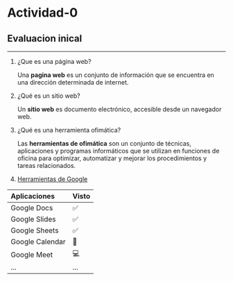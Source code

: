 # Actividad-0

## Evaluacion inical
---

1. ¿Que es una página web?

    Una **pagina web** es un conjunto de información que se encuentra en una dirección determinada de internet.
    
2. ¿Qué es un sitio web?

    Un **sitio web** es documento electrónico, accesible desde un navegador web.
    
3. ¿Qué es una herramienta ofimática?

    Las **herramientas de ofimática** son un conjunto de técnicas, aplicaciones y programas informáticos que se utilizan en funciones de oficina para optimizar, automatizar y mejorar los procedimientos y tareas relacionados.
    
5. [Herramientas de Google](https://www.google.com/intl/es-419/chrome/browser-tools/)

| **Aplicaciones** | **Visto** |
|:-|:-|
|Google Docs| ✅|
|Google Slides| ✅|
|Google Sheets| ✅|
| Google Calendar| 📆|
|Google Meet| 💻|
|...| ... |

